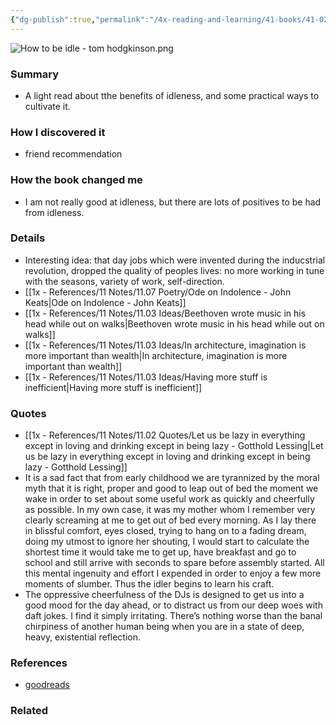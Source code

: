 ```yaml
---
{"dg-publish":true,"permalink":"/4x-reading-and-learning/41-books/41-02-book-reviews/how-to-be-idle-tom-hodgkinson/","title":"How to be Idle - Tom Hodgkinson","created":"2025-06-21T10:06:26.783+03:00","updated":"2025-09-23T08:02:28.554+03:00"}
---
```


![How to be idle - tom hodgkinson.png](/img/user/4x%20-%20Reading%20and%20Learning/41%20Books/41.03%20Cover%20images/How%20to%20be%20idle%20-%20tom%20hodgkinson.png)
### Summary
- A light read about tthe benefits of idleness, and some practical ways to cultivate it.

### How I discovered it
- friend recommendation

### How the book changed me
- I am not really good at idleness, but there are lots of positives to be had from idleness.

### Details
- Interesting idea: that day jobs which were invented during the inducstrial revolution, dropped the quality of peoples lives: no more working in tune with the seasons, variety of work, self-direction.
- [[1x - References/11 Notes/11.07 Poetry/Ode on Indolence - John Keats\|Ode on Indolence - John Keats]] 
- [[1x - References/11 Notes/11.03 Ideas/Beethoven wrote music in his head while out on walks\|Beethoven wrote music in his head while out on walks]]
- [[1x - References/11 Notes/11.03 Ideas/In architecture, imagination is more important than wealth\|In architecture, imagination is more important than wealth]]
- [[1x - References/11 Notes/11.03 Ideas/Having more stuff is inefficient\|Having more stuff is inefficient]]

### Quotes
- [[1x - References/11 Notes/11.02 Quotes/Let us be lazy in everything except in loving and drinking except in being lazy - Gotthold Lessing\|Let us be lazy in everything except in loving and drinking except in being lazy - Gotthold Lessing]]
- It is a sad fact that from early childhood we are tyrannized by the moral myth that it is right, proper and good to leap out of bed the moment we wake in order to set about some useful work as quickly and cheerfully as possible. In my own case, it was my mother whom I remember very clearly screaming at me to get out of bed every morning. As I lay there in blissful comfort, eyes closed, trying to hang on to a fading dream, doing my utmost to ignore her shouting, I would start to calculate the shortest time it would take me to get up, have breakfast and go to school and still arrive with seconds to spare before assembly started. All this mental ingenuity and effort I expended in order to enjoy a few more moments of slumber. Thus the idler begins to learn his craft.
- The oppressive cheerfulness of the DJs is designed to get us into a good mood for the day ahead, or to distract us from our deep woes with daft jokes. I find it simply irritating. There’s nothing worse than the banal chirpiness of another human being when you are in a state of deep, heavy, existential reflection.

### References
- [goodreads](https://www.goodreads.com/book/show/623922.How_to_Be_Idle?ref=nav_sb_ss_4_8)


### Related

